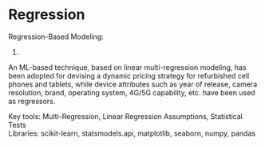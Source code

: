 # Regression
Regression-Based Modeling:

1) 
An ML-based technique, based on linear multi-regression modeling, has been adopted for devising a dynamic pricing strategy 
for refurbished cell phones and tablets, while device attributes such as year of release, camera resolution, brand, operating
system, 4G/5G capability, etc. have been used as regressors. 

Key tools: Multi-Regression, Linear Regression Assumptions, Statistical Tests <br>
Libraries: scikit-learn, statsmodels.api, matplotlib, seaborn, numpy, pandas  
